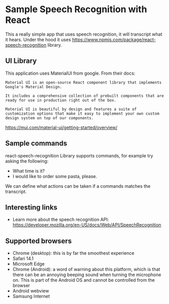 # Sample Speech Recognition with React

This a really simple app that uses speech recognition, it will transcript what it hears. Under the hood it uses https://www.npmjs.com/package/react-speech-recognition library.

## UI Library

This application uses MaterialUI from google. From their docs:
```
Material UI is an open-source React component library that implements Google's Material Design.

It includes a comprehensive collection of prebuilt components that are ready for use in production right out of the box.

Material UI is beautiful by design and features a suite of customization options that make it easy to implement your own custom design system on top of our components.
```
https://mui.com/material-ui/getting-started/overview/

## Sample commands
react-speech-recognition Library supports commands, for example try asking the following:
 - What time is it?
 - I would like to order some pasta, please.

 We can define what actions can be taken if a commands matches the transcript.


## Interesting links
 - Learn more about the speech recognition API: https://developer.mozilla.org/en-US/docs/Web/API/SpeechRecognition

 ## Supported browsers
- Chrome (desktop): this is by far the smoothest experience
- Safari 14.1
- Microsoft Edge
- Chrome (Android): a word of warning about this platform, which is that there can be an annoying beeping sound when turning the microphone on. This is part of the Android OS and cannot be controlled from the browser
- Android webview
- Samsung Internet